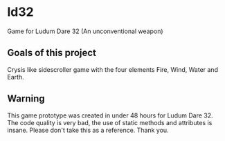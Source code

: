 # ld32
Game for Ludum Dare 32 (An unconventional weapon)

## Goals of this project
Crysis like sidescroller game with the four elements Fire, Wind, Water and Earth.

## Warning
This game prototype was created in under 48 hours for Ludum Dare 32. The code quality is very bad, the use of static methods and attributes is insane. Please don't take this as a reference. Thank you.
